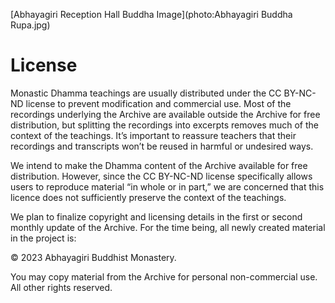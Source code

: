 [Abhayagiri Reception Hall Buddha Image](photo:Abhayagiri Buddha Rupa.jpg)
# License

Monastic Dhamma teachings are usually distributed under the CC BY-NC-ND license to prevent modification and commercial use. Most of the recordings underlying the Archive are available outside the Archive for free distribution, but splitting the recordings into excerpts removes much of the context of the teachings. It’s important to reassure teachers that their recordings and transcripts won’t be reused in harmful or undesired ways.

We intend to make the Dhamma content of the Archive available for free distribution. However, since the CC BY-NC-ND license specifically allows users to reproduce material “in whole or in part,” we are concerned that this licence does not sufficiently preserve the context of the teachings. 

We plan to finalize copyright and licensing details in the first or second monthly update of the Archive. For the time being, all newly created material in the project is:

© 2023 Abhayagiri Buddhist Monastery.

You may copy material from the Archive for personal non-commercial use. All other rights reserved.
